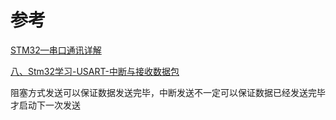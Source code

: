 # 参考

<a href="https://blog.csdn.net/qq_43743762/article/details/97811470?ops_request_misc=%257B%2522request%255Fid%2522%253A%2522172468022716800185831725%2522%252C%2522scm%2522%253A%252220140713.130102334.pc%255Fblog.%2522%257D&request_id=172468022716800185831725&biz_id=0&utm_medium=distribute.pc_search_result.none-task-blog-2~blog~first_rank_ecpm_v1~rank_v31_ecpm-1-97811470-null-null.nonecase&utm_term=USART&spm=1018.2226.3001.4450">STM32—串口通讯详解</a>

<a href="https://blog.csdn.net/Xia996/article/details/135410024">八、Stm32学习-USART-中断与接收数据包</a>

阻塞方式发送可以保证数据发送完毕，中断发送不一定可以保证数据已经发送完毕才启动下一次发送